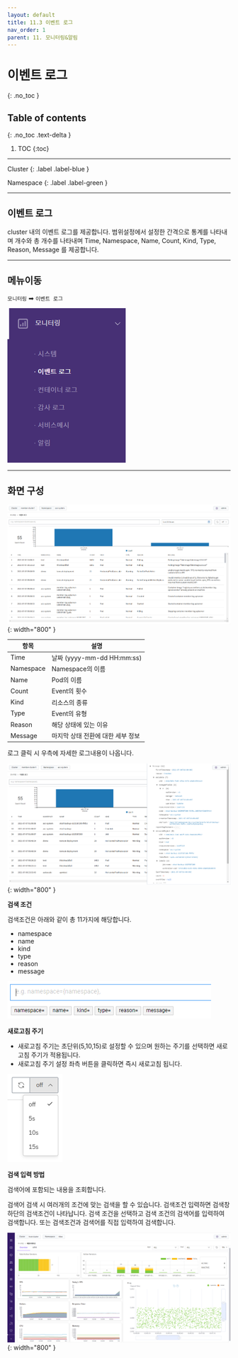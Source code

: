 ```yaml
---
layout: default
title: 11.3 이벤트 로그
nav_order: 1
parent: 11. 모니터링&알림
---
```


# 이벤트 로그
{: .no_toc }

## Table of contents
{: .no_toc .text-delta }

1. TOC
{:toc}

---

<div class="code-example" markdown="1">
Cluster
{: .label .label-blue }

Namespace
{: .label .label-green }
</div>

---


## 이벤트 로그
cluster 내의 이벤트 로그를 제공합니다. 범위설정에서 설정한 간격으로 통계를 나타내며 개수와 총 개수를 나타내며 Time, Namespace, Name, Count, Kind, Type, Reason, Message 를 제공합니다.

---

## 메뉴이동
`모니터링` ➡ `이벤트 로그`

![event.png](/assets/images/monitoring/event.png)

---

## 화면 구성

![event_log.png](/assets/images/monitoring/event_log.png){: width="800" }

| 항목  | 설명 |
|---|---|
| Time   | 날짜 (yyyy-mm-dd HH:mm:ss) |
| Namespace  | Namespace의 이름 |
| Name   | Pod의 이름  |
| Count   | Event의 횟수  |
| Kind   | 리소스의 종류  |
| Type   | Event의 유형  |
| Reason   | 해당 상태에 있는 이유  |
| Message   | 마지막 상태 전환에 대한 세부 정보  |

로그 클릭 시 우측에 자세한 로그내용이 나옵니다.

![event_log_detail.png](/assets/images/monitoring/event_log_detail.png){: width="800" }

**검색 조건**

검색조건은 아래와 같이 총 11가지에 해당합니다.

- namespace
- name
- kind
- type
- reason
- message

![event_log_condition.png](/assets/images/monitoring/event_log_condition.png)

**새로고침 주기**

- 새로고침 주기는 초단위(5,10,15)로 설정할 수 있으며 원하는 주기를 선택하면 새로고침 주기가 적용됩니다.
- 새로고침 주기 설정 좌측 버튼을 클릭하면 즉시 새로고침 됩니다.

![container_reload.png](/assets/images/monitoring/container_reload.png)

**검색 입력 방법**

검색어에 포함되는 내용을 조회합니다.

검색어 검색 시 여러개의 조건에 맞는 검색을 할 수 있습니다.
검색조건 입력하면 검색창 하단의 검색조건이 나타납니다. 검색 조건을 선택하고 검색 조건의 검색어를 입력하여 검색합니다. 또는 검색조건과 검색어를 직접 입력하여 검색합니다.

![2_app_overview.png](/assets/images/monitoring/2_app_overview.png){: width="800" }